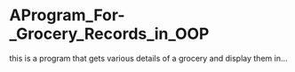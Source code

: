 # AProgram_For-_Grocery_Records_in_OOP
this is a program that gets various details of a grocery and display them in...

